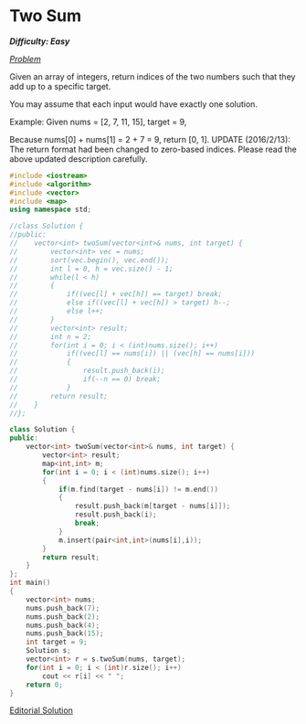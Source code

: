# Two Sum

_**Difficulty: Easy**_

_[Problem](https://leetcode.com/problems/two-sum/)_

Given an array of integers, return indices of the two numbers such that they add up to a specific target.

You may assume that each input would have exactly one solution.

Example:
Given nums = [2, 7, 11, 15], target = 9,

Because nums[0] + nums[1] = 2 + 7 = 9,
return [0, 1].
UPDATE (2016/2/13):
The return format had been changed to zero-based indices. Please read the above updated description carefully.

```c++
#include <iostream>
#include <algorithm>
#include <vector>
#include <map>
using namespace std;

//class Solution {
//public:
//    vector<int> twoSum(vector<int>& nums, int target) {
//        vector<int> vec = nums;
//        sort(vec.begin(), vec.end());
//        int l = 0, h = vec.size() - 1;
//        while(l < h)
//        {
//            if((vec[l] + vec[h]) == target) break;
//            else if((vec[l] + vec[h]) > target) h--;
//            else l++;
//        }
//        vector<int> result;
//        int n = 2;
//        for(int i = 0; i < (int)nums.size(); i++)
//            if((vec[l] == nums[i]) || (vec[h] == nums[i]))
//            {
//                result.push_back(i);
//                if(--n == 0) break;
//            }
//        return result;
//    }
//};

class Solution {
public:
    vector<int> twoSum(vector<int>& nums, int target) {
        vector<int> result;
        map<int,int> m;
        for(int i = 0; i < (int)nums.size(); i++)
        {
            if(m.find(target - nums[i]) != m.end())
            {
                result.push_back(m[target - nums[i]]);
                result.push_back(i);
                break;
            }
            m.insert(pair<int,int>(nums[i],i));
        }
        return result;
    }
};
int main()
{
    vector<int> nums;
    nums.push_back(7);
    nums.push_back(2);
    nums.push_back(4);
    nums.push_back(15);
    int target = 9;
    Solution s;
    vector<int> r = s.twoSum(nums, target);
    for(int i = 0; i < (int)r.size(); i++)
        cout << r[i] << " ";
    return 0;
}
```
[Editorial Solution](https://leetcode.com/articles/two-sum/)

